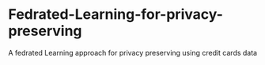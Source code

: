 # Fedrated-Learning-for-privacy-preserving
A fedrated Learning approach for privacy preserving using credit cards data
